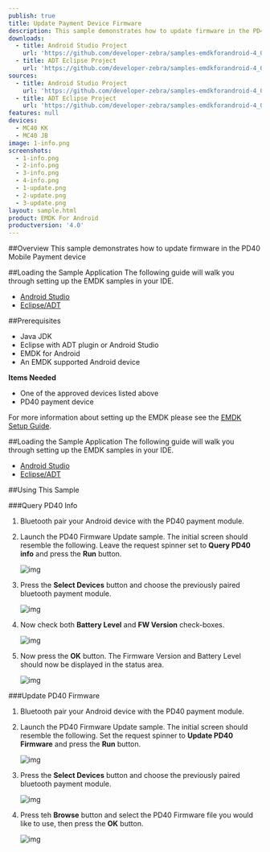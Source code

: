 ```yaml
---
publish: true
title: Update Payment Device Firmware
description: This sample demonstrates how to update firmware in the PD40 Mobile Payment device
downloads:
  - title: Android Studio Project
    url: 'https://github.com/developer-zebra/samples-emdkforandroid-4_0/archive/PD40FWUpdateSample.zip'
  - title: ADT Eclipse Project
    url: 'https://github.com/developer-zebra/samples-emdkforandroid-4_0-ADT/archive/PD40FWUpdateSample.zip'
sources:
  - title: Android Studio Project
    url: 'https://github.com/developer-zebra/samples-emdkforandroid-4_0/tree/PD40FWUpdateSample'
  - title: ADT Eclipse Project
    url: 'https://github.com/developer-zebra/samples-emdkforandroid-4_0-ADT/tree/PD40FWUpdateSample'
features: null
devices:
  - MC40 KK
  - MC40 JB
image: 1-info.png
screenshots:
  - 1-info.png
  - 2-info.png
  - 3-info.png
  - 4-info.png
  - 1-update.png
  - 2-update.png
  - 3-update.png
layout: sample.html
product: EMDK For Android
productversion: '4.0'
---
```



##Overview
This sample demonstrates how to update firmware in the PD40 Mobile Payment device

##Loading the Sample Application
The following guide will walk you through setting up the EMDK samples in your IDE.

* [Android Studio](/emdk-for-android/4-0/guide/emdksamples_androidstudio)
* [Eclipse/ADT](/emdk-for-android/4-0/guide/emdksamples_eclipse)

##Prerequisites
- Java JDK 
- Eclipse with ADT plugin or  Android Studio
- EMDK for Android  
- An EMDK supported Android device

**Items Needed**
* One of the approved devices listed above
* PD40 payment device

For more information about setting up the EMDK please see the [EMDK Setup Guide](/emdk-for-android/4-0/guide/setup).

##Loading the Sample Application
The following guide will walk you through setting up the EMDK samples in your IDE.

* [Android Studio](/emdk-for-android/4-0/guide/emdksamples_androidstudio)
* [Eclipse/ADT](/emdk-for-android/4-0/guide/emdksamples_eclipse)

##Using This Sample

###Query PD40 Info
1. Bluetooth pair your Android device with the PD40 payment module.
2. Launch the PD40 Firmware Update sample. The initial screen should resemble the following. Leave the request spinner set to **Query PD40 info** and press the **Run** button.

    ![img](1-info.png) 
3. Press the **Select Devices** button and choose the previously paired bluetooth payment module.

    ![img](2-info.png) 
4. Now check both **Battery Level** and **FW Version** check-boxes.

    ![img](3-info.png) 
5. Now press the **OK** button. The Firmware Version and Battery Level should now be displayed in the status area.

    ![img](4-info.png) 
    
###Update PD40 Firmware
1. Bluetooth pair your Android device with the PD40 payment module.
2. Launch the PD40 Firmware Update sample. The initial screen should resemble the following. Set the request spinner to **Update PD40 Firmware** and press the **Run** button.

    ![img](1-update.png)
3. Press the **Select Devices** button and choose the previously paired bluetooth payment module.

    ![img](2-update.png) 
4.  Press teh **Browse** button and select the PD40 Firmware file you would like to use, then press the **OK** button.

    ![img](3-update.png) 














